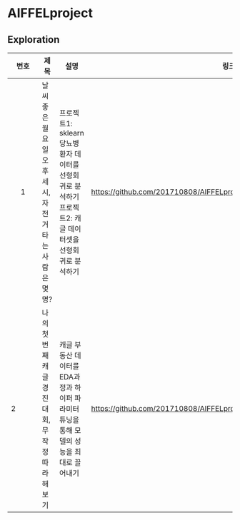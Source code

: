 # AIFFELproject
## Exploration
|번호|제목|설명|링크|
|---|---|---|---|
|&nbsp;&nbsp;&nbsp;&nbsp;&nbsp;1&nbsp;&nbsp;&nbsp;&nbsp;&nbsp;|날씨 좋은 월요일 오후 세 시, 자전거 타는 사람은 몇 명?|프로젝트1: sklearn 당뇨병 환자 데이터를 선형회귀로 분석하기<br/>프로젝트2: 캐글 데이터셋을 선형회귀로 분석하기|https://github.com/201710808/AIFFELproject/blob/main/exploration/e2/e2.ipynb|
|2|나의 첫 번째 캐글 경진대회, 무작정 따라해보기|캐글 부동산 데이터를 EDA과정과 하이퍼 파라미터 튜닝을 통해 모델의 성능을 최대로 끌어내기|https://github.com/201710808/AIFFELproject/blob/main/exploration/e4/e4.ipynb|
